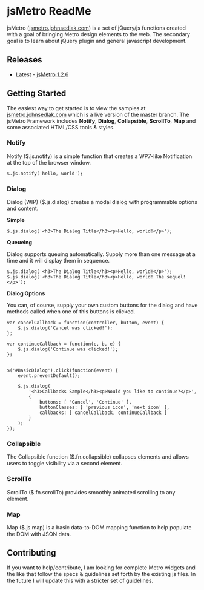 # jsMetro ReadMe

jsMetro ([jsmetro.johnsedlak.com](http://jsmetro.johnsedlak.com)) is a set of jQuery/js functions created with a goal of bringing Metro design elements to the web. The secondary goal is to learn about jQuery plugin and general javascript development.

## Releases

* Latest - [jsMetro 1.2.6](https://github.com/downloads/jsedlak/jsMetro/jsMetro-1.2.6.zip)

## Getting Started

The easiest way to get started is to view the samples at [jsmetro.johnsedlak.com](http://jsmetro.johnsedlak.com) which is a live version of the master branch. The jsMetro Framework includes **Notify**, **Dialog**, **Collapsible**, **ScrollTo**, **Map** and some associated HTML/CSS tools & styles.

### Notify

Notify ($.js.notify) is a simple function that creates a WP7-like Notification at the top of the browser window.

    $.js.notify('hello, world');

### Dialog

Dialog (WIP) ($.js.dialog) creates a modal dialog with programmable options and content.

**Simple**

    $.js.dialog('<h3>The Dialog Title</h3><p>Hello, world!</p>');

**Queueing**

Dialog supports queuing automatically. Supply more than one message at a time and it will display them in sequence.

    $.js.dialog('<h3>The Dialog Title</h3><p>Hello, world!</p>');
    $.js.dialog('<h3>The Dialog Title</h3><p>Hello, world! The sequel!</p>');

**Dialog Options**

You can, of course, supply your own custom buttons for the dialog and have methods called when one of this buttons is clicked.
    
    var cancelCallback = function(controller, button, event) {
    	$.js.dialog('Cancel was clicked!');
    };
    
    var continueCallback = function(c, b, e) {
    	$.js.dialog('Continue was clicked!');
    };
    
    
    $('#BasicDialog').click(function(event) {
    	event.preventDefault();
    	
    	$.js.dialog(
    		'<h3>Callbacks Sample</h3><p>Would you like to continue?</p>',
    		{
    			buttons: [ 'Cancel', 'Continue' ],
    			buttonClasses: [ 'previous icon', 'next icon' ],
    			callbacks: [ cancelCallback, continueCallback ]
    		}
    	);
    });

### Collapsible

The Collapsible function ($.fn.collapsible) collapses elements and allows users to toggle visibility via a second element.

### ScrollTo

ScrollTo ($.fn.scrollTo) provides smoothly animated scrolling to any element.

### Map

Map ($.js.map) is a basic data-to-DOM mapping function to help populate the DOM with JSON data.

## Contributing

If you want to help/contribute, I am looking for complete Metro widgets and the like that follow the specs & guidelines set forth by the existing js files. In the future I will update this with a stricter set of guidelines.